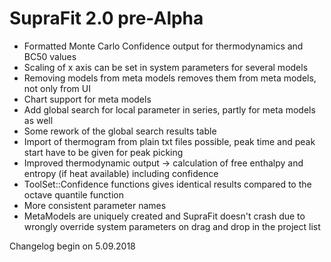 # SupraFit 2.0 pre-Alpha

- Formatted Monte Carlo Confidence output for thermodynamics and BC50 values
- Scaling of x axis can be set in system parameters for several models
- Removing models from meta models removes them from meta models, not only from UI
- Chart support for meta models
- Add global search for local parameter in series, partly for meta models as well
- Some rework of the global search results table
- Import of thermogram from plain txt files possible, peak time and peak start have to be given for peak picking
- Improved thermodynamic output -> calculation of free enthalpy and entropy (if heat available) including confidence
- ToolSet::Confidence functions gives identical results compared to the octave quantile function
- More consistent parameter names 
- MetaModels are uniquely created and SupraFit doesn't crash due to wrongly
override system parameters on drag and drop in the project list

Changelog begin on 5.09.2018
